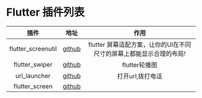 # Flutter 插件列表
|插件|地址|作用|
|:---:|:---:|:-------:|
|flutter_screenutil|[github](https://github.com/OpenFlutter/flutter_screenutil "flutter_screenutil")|flutter 屏幕适配方案，让你的UI在不同尺寸的屏幕上都能显示合理的布局!|
|flutter_swiper|[github](https://github.com/best-flutter/flutter_swiper "flutter_swiper")|flutter轮播图|
|url_launcher|[github](https://github.com/flutter/plugins/tree/master/packages/url_launcher "url_launcher")|打开url,拨打电话|
|flutter_screen|[github](https://github.com/clovisnicolas/flutter_screen "flutter_screen")


 <Vssue title="flutter-plugin" />
